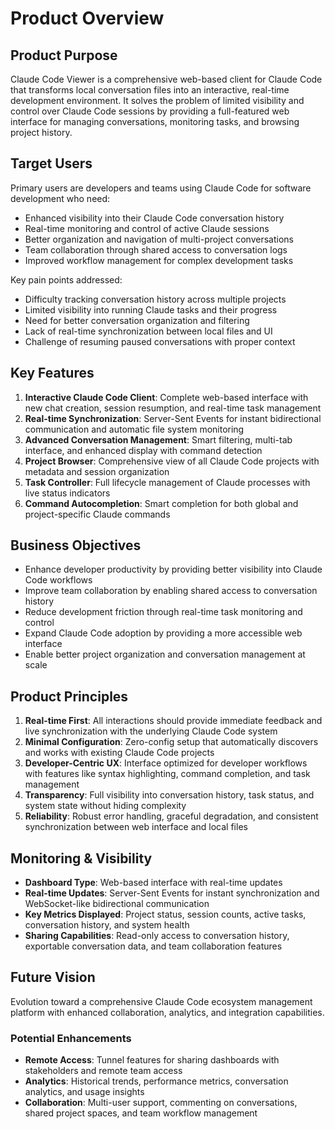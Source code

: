 # Product Overview

## Product Purpose
Claude Code Viewer is a comprehensive web-based client for Claude Code that transforms local conversation files into an interactive, real-time development environment. It solves the problem of limited visibility and control over Claude Code sessions by providing a full-featured web interface for managing conversations, monitoring tasks, and browsing project history.

## Target Users
Primary users are developers and teams using Claude Code for software development who need:
- Enhanced visibility into their Claude Code conversation history
- Real-time monitoring and control of active Claude sessions
- Better organization and navigation of multi-project conversations
- Team collaboration through shared access to conversation logs
- Improved workflow management for complex development tasks

Key pain points addressed:
- Difficulty tracking conversation history across multiple projects
- Limited visibility into running Claude tasks and their progress
- Need for better conversation organization and filtering
- Lack of real-time synchronization between local files and UI
- Challenge of resuming paused conversations with proper context

## Key Features

1. **Interactive Claude Code Client**: Complete web-based interface with new chat creation, session resumption, and real-time task management
2. **Real-time Synchronization**: Server-Sent Events for instant bidirectional communication and automatic file system monitoring
3. **Advanced Conversation Management**: Smart filtering, multi-tab interface, and enhanced display with command detection
4. **Project Browser**: Comprehensive view of all Claude Code projects with metadata and session organization
5. **Task Controller**: Full lifecycle management of Claude processes with live status indicators
6. **Command Autocompletion**: Smart completion for both global and project-specific Claude commands

## Business Objectives

- Enhance developer productivity by providing better visibility into Claude Code workflows
- Improve team collaboration by enabling shared access to conversation history
- Reduce development friction through real-time task monitoring and control
- Expand Claude Code adoption by providing a more accessible web interface
- Enable better project organization and conversation management at scale

## Product Principles

1. **Real-time First**: All interactions should provide immediate feedback and live synchronization with the underlying Claude Code system
2. **Minimal Configuration**: Zero-config setup that automatically discovers and works with existing Claude Code projects
3. **Developer-Centric UX**: Interface optimized for developer workflows with features like syntax highlighting, command completion, and task management
4. **Transparency**: Full visibility into conversation history, task status, and system state without hiding complexity
5. **Reliability**: Robust error handling, graceful degradation, and consistent synchronization between web interface and local files

## Monitoring & Visibility

- **Dashboard Type**: Web-based interface with real-time updates
- **Real-time Updates**: Server-Sent Events for instant synchronization and WebSocket-like bidirectional communication
- **Key Metrics Displayed**: Project status, session counts, active tasks, conversation history, and system health
- **Sharing Capabilities**: Read-only access to conversation history, exportable conversation data, and team collaboration features

## Future Vision

Evolution toward a comprehensive Claude Code ecosystem management platform with enhanced collaboration, analytics, and integration capabilities.

### Potential Enhancements
- **Remote Access**: Tunnel features for sharing dashboards with stakeholders and remote team access
- **Analytics**: Historical trends, performance metrics, conversation analytics, and usage insights
- **Collaboration**: Multi-user support, commenting on conversations, shared project spaces, and team workflow management